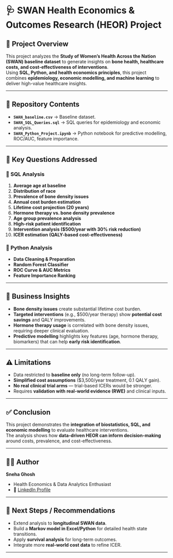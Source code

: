 # 🩺 SWAN Health Economics & Outcomes Research (HEOR) Project  

## 📖 Project Overview  
This project analyzes the **Study of Women’s Health Across the Nation (SWAN) baseline dataset** to generate insights on **bone health, healthcare costs, and cost-effectiveness of interventions**.  
Using **SQL, Python, and health economics principles**, this project combines **epidemiology, economic modelling, and machine learning** to deliver high-value healthcare insights.  

---

## 📂 Repository Contents  
- **`SWAN_baseline.csv`** → Baseline dataset.  
- **`SWAN_SQL_Queries.sql`** → SQL queries for epidemiology and economic analysis.  
- **`SWAN_Python_Project.ipynb`** → Python notebook for predictive modelling, ROC/AUC, feature importance.  

---

## 🧮 Key Questions Addressed  

### 🔹 SQL Analysis  
1. **Average age at baseline**  
2. **Distribution of race**  
3. **Prevalence of bone density issues**  
4. **Annual cost burden estimation**  
5. **Lifetime cost projection (20 years)**  
6. **Hormone therapy vs. bone density prevalence**  
7. **Age group prevalence analysis**  
8. **High-risk patient identification**  
9. **Intervention analysis ($500/year with 30% risk reduction)**  
10. **ICER estimation (QALY-based cost-effectiveness)**  

### 🔹 Python Analysis  
- **Data Cleaning & Preparation**  
- **Random Forest Classifier**  
- **ROC Curve & AUC Metrics**  
- **Feature Importance Ranking**  

---

## 📌 Business Insights  
- **Bone density issues** create substantial lifetime cost burden.  
- **Targeted interventions** (e.g., $500/year therapy) show **potential cost savings** and QALY improvements.  
- **Hormone therapy usage** is correlated with bone density issues, requiring deeper clinical evaluation.  
- **Predictive modelling** highlights key features (age, hormone therapy, biomarkers) that can help **early risk identification**.  

---

## ⚠️ Limitations  
- Data restricted to **baseline only** (no long-term follow-up).  
- **Simplified cost assumptions** ($3,500/year treatment, 0.1 QALY gain).  
- **No real clinical trial arms** — trial-based ICERs would be stronger.  
- Requires **validation with real-world evidence (RWE)** and clinical inputs.  

---

## ✅ Conclusion  
This project demonstrates the **integration of biostatistics, SQL, and economic modelling** to evaluate healthcare interventions.  
The analysis shows how **data-driven HEOR can inform decision-making** around costs, prevalence, and cost-effectiveness.  

---

## 👩‍💻 Author  
**Sneha Ghosh**  
- Health Economics & Data Analytics Enthusiast  
- 📎 [LinkedIn Profile](https://www.linkedin.com/in/sneha-ghosh-98aaa9337)  

---

## 🚀 Next Steps / Recommendations  
- Extend analysis to **longitudinal SWAN data**.  
- Build a **Markov model in Excel/Python** for detailed health state transitions.  
- Apply **survival analysis** for long-term outcomes.  
- Integrate more **real-world cost data** to refine ICER.  

---
